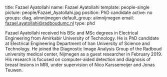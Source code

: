 title: Fazael Ayatollahi
name: Fazael Ayatollahi
template: people-single
picture: people/Fazael_Ayatollahi.jpg
position: PhD candidate
active: no
groups: diag, aiimnijmegen
default_group: aiimnijmegen
email: fazael.ayatollahi@radboudumc.nl
type: phd

Fazael Ayatollahi received his BSc and MSc degrees in Electrical Engineering from Amirkabir University of Technology.
He is PhD candidate at Electrical Engineering Department of Iran University of Science and Technology.
He joined the Diagnostic Image Analysis Group of the Radboud university medical center, Nijmegen as a guest researcher in February 2019. 
His research is focused on computer-aided detection and diagnosis of breast lesions in MRI, under supervision of Nico Karssemeijer and Jonas Teuwen.
